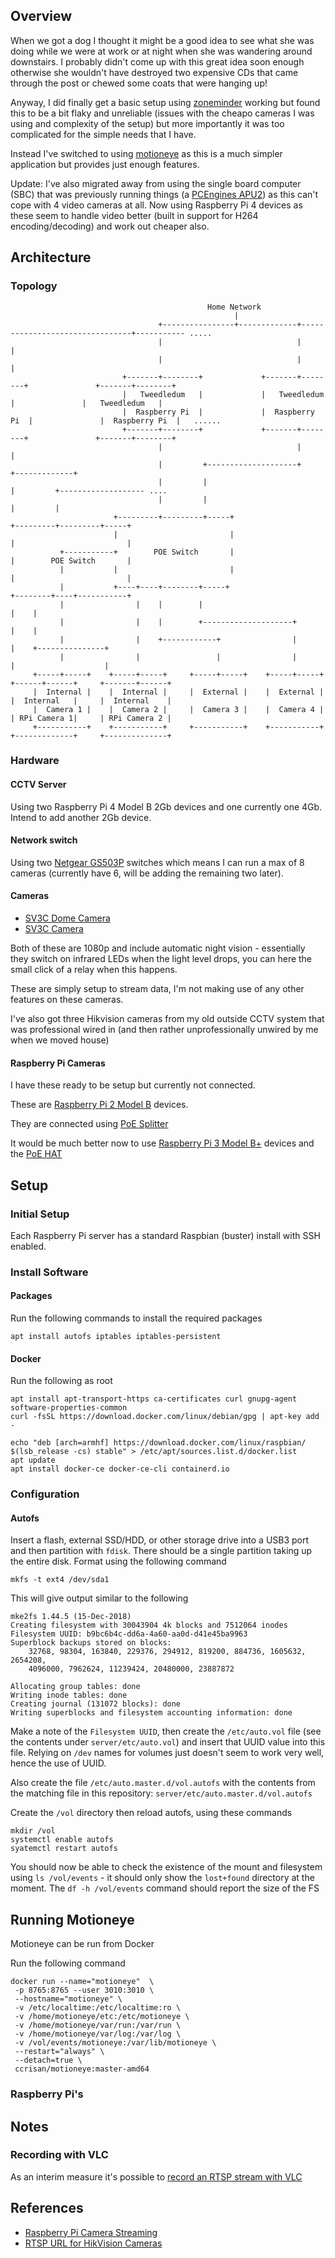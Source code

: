 ## Overview

When we got a dog I thought it might be a good idea to see what she was doing while we were at work or at 
night when she was wandering around downstairs.  I probably didn't come up with this great idea soon 
enough otherwise she wouldn't have destroyed two expensive CDs that came through the post or chewed some
coats that were hanging up!

Anyway, I did finally get a basic setup using [zoneminder](https://zoneminder.com) working but found this to 
be a bit flaky and unreliable (issues with the cheapo cameras I was using and complexity of the setup) but more 
importantly it was too complicated for the simple needs that I have.

Instead I've switched to using [motioneye](https://github.com/ccrisan/motioneye/wiki) as this is a much simpler 
application but provides just enough features.  

Update: I've also migrated away from using the single board computer (SBC) that was previously running things 
(a [PCEngines APU2](https://www.pcengines.ch/apu2e4.htm)) as this can't cope with 4 video cameras at all.  Now using 
Raspberry Pi 4 devices as these seem to handle video better (built in support for H264 encoding/decoding) and work out
cheaper also.  


## Architecture

### Topology


```
                                            Home Network
                                                  |
                                 +----------------+-------------+--------------------------------+----------- .....
                                 |                              |                                |
                                 |                              |                                |
                         +-------+--------+             +-------+--------+               +-------+--------+
                         |   Tweedledum   |             |   Tweedledum   |               |   Tweedledum   |     
                         |  Raspberry Pi  |             |  Raspberry Pi  |               |  Raspberry Pi  |   ...... 
                         +-------+--------+             +-------+--------+               +-------+--------+ 
                                 |                              |                                |
                                 |         +--------------------+                  +-------------+
                                 |         |                                       |         +------------------- ....
                                 |         |                                       |         |
                       +---------+---------+-----+                       +---------+---------+-----+
                       |                         |                       |                         |   
           +-----------+        POE Switch       |                       |        POE Switch       |
           |           |                         |                       |                         |
           |           +----+----+--------+-----+                        +--------+----+-----------+
           |                |    |        |                                       |    |
           |                |    |        +--------------------+                  |    |
           |                |    +------------+                |                  |    +---------------+
           |                |                 |                |                  |                    |
     +-----+-----+    +-----+-----+     +-----+-----+    +-----+-----+     +------+------+     +-------+------+
     |  Internal |    |  Internal |     |  External |    |  External |     |  Internal   |     |  Internal    |
     |  Camera 1 |    |  Camera 2 |     |  Camera 3 |    |  Camera 4 |     | RPi Camera 1|     | RPi Camera 2 |
     +-----------+    +-----------+     +-----------+    +-----------+     +-------------+     +--------------+
```


### Hardware

#### CCTV Server

Using two Raspberry Pi 4 Model B 2Gb devices and one currently one 4Gb.  Intend to add another 2Gb device.


#### Network switch 

Using two [Netgear GS503P](https://www.amazon.co.uk/NETGEAR-Gigabit-Ethernet-Internet-Splitter/dp/B072BDGQR8/ref=redir_mobile_desktop?ie=UTF8&aaxitk=vHZTFEIydaJReqxvAAobuw&hsa_cr_id=2001183330402&ref_=sb_s_sparkle) 
switches which means I can run a max of 8 cameras (currently have 6, will be adding the remaining two later).


#### Cameras

* [SV3C Dome Camera](https://www.amazon.co.uk/gp/product/B06VWLCZTV/ref=ppx_yo_dt_b_search_asin_title?ie=UTF8&psc=1)
* [SV3C Camera](https://www.amazon.co.uk/gp/product/B01G1U4MVA/ref=ppx_yo_dt_b_search_asin_title?ie=UTF8&psc=1)

Both of these are 1080p and include automatic night vision - essentially they switch on infrared LEDs when
the light level drops, you can here the small click of a relay when this happens.

These are simply setup to stream data, I'm not making use of any other features on these cameras.

I've also got three Hikvision cameras from my old outside CCTV system that was professional wired in (and then rather 
unprofessionally unwired by me when we moved house)


#### Raspberry Pi Cameras

I have these ready to be setup but currently not connected.

These are [Raspberry Pi 2 Model B](https://www.amazon.co.uk/Raspberry-Pi-Model-Desktop-Linux/dp/B00T2U7R7I/ref=sr_1_4?keywords=Raspberry+Pi+2&qid=1562046592&s=electronics&sr=1-4) devices.

They are connected using [PoE Splitter](https://www.amazon.co.uk/gp/product/B01H37XQP8/ref=ppx_yo_dt_b_search_asin_title?ie=UTF8&psc=1)

It would be much better now to use [Raspberry Pi 3 Model B+](https://www.raspberrypi.org/products/raspberry-pi-3-model-b-plus/) devices and the [PoE HAT](https://www.raspberrypi.org/products/poe-hat/)



## Setup

### Initial Setup

Each Raspberry Pi server has a standard Raspbian (buster) install with SSH enabled.


### Install Software

#### Packages

Run the following commands to install the required packages

```
apt install autofs iptables iptables-persistent
```


#### Docker

Run the following as root 

```
apt install apt-transport-https ca-certificates curl gnupg-agent software-properties-common
curl -fsSL https://download.docker.com/linux/debian/gpg | apt-key add -

echo "deb [arch=armhf] https://download.docker.com/linux/raspbian/ $(lsb_release -cs) stable" > /etc/apt/sources.list.d/docker.list
apt update
apt install docker-ce docker-ce-cli containerd.io
```

### Configuration

#### Autofs

Insert a flash, external SSD/HDD, or other storage drive into a USB3 port and then partition with `fdisk`.  There 
should be a single partition taking up the entire disk.  Format using the following command

```
mkfs -t ext4 /dev/sda1
```

This will give output similar to the following

```
mke2fs 1.44.5 (15-Dec-2018)
Creating filesystem with 30043904 4k blocks and 7512064 inodes
Filesystem UUID: b9bc6b4c-dd6a-4a60-aa0d-d41e45ba9963
Superblock backups stored on blocks: 
	32768, 98304, 163840, 229376, 294912, 819200, 884736, 1605632, 2654208, 
	4096000, 7962624, 11239424, 20480000, 23887872

Allocating group tables: done                            
Writing inode tables: done                            
Creating journal (131072 blocks): done
Writing superblocks and filesystem accounting information: done  
```

Make a note of the `Filesystem UUID`, then create the `/etc/auto.vol` file (see the contents under 
`server/etc/auto.vol`) and insert that UUID value into this file.  Relying on `/dev` names for volumes just 
doesn't seem to work very well, hence the use of UUID.

Also create the file `/etc/auto.master.d/vol.autofs` with the contents from the matching file in this 
repository: `server/etc/auto.master.d/vol.autofs`

Create the `/vol` directory then reload autofs, using these commands

```
mkdir /vol
systemctl enable autofs
syatemctl restart autofs
```

You should now be able to check the existence of the mount and filesystem using `ls /vol/events` - it should only 
show the `lost+found` directory at the moment.  The `df -h /vol/events` command should report the size of the FS



## Running Motioneye

Motioneye can be run from Docker

Run the following command

```
docker run --name="motioneye"  \
 -p 8765:8765 --user 3010:3010 \
 --hostname="motioneye" \
 -v /etc/localtime:/etc/localtime:ro \
 -v /home/motioneye/etc:/etc/motioneye \ 
 -v /home/motioneye/var/run:/var/run \
 -v /home/motioneye/var/log:/var/log \
 -v /vol/events/motioneye:/var/lib/motioneye \
 --restart="always" \
 --detach=true \ 
 ccrisan/motioneye:master-amd64
```


### Raspberry Pi's





## Notes

### Recording with VLC

As an interim measure it's possible to [record an RTSP stream with VLC](https://confluence.bethel.edu/display/ITSKB/Recording+a+Network+Stream+with+VLC+Player)



## References

* [Raspberry Pi Camera Streaming](https://tutorials-raspberrypi.com/raspberry-pi-security-camera-livestream-setup/)
* [RTSP URL for HikVision Cameras](https://www.use-ip.co.uk/forum/threads/hikvision-rtsp-stream-urls.890/)
